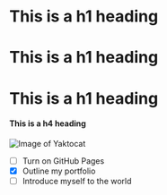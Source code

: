 # This is a h1 heading
# This is a h1 heading
# This is a h1 heading
#### This is a h4 heading


![Image of Yaktocat](https://octodex.github.com/images/yaktocat.png)


- [ ] Turn on GitHub Pages
- [x] Outline my portfolio
- [ ] Introduce myself to the world

